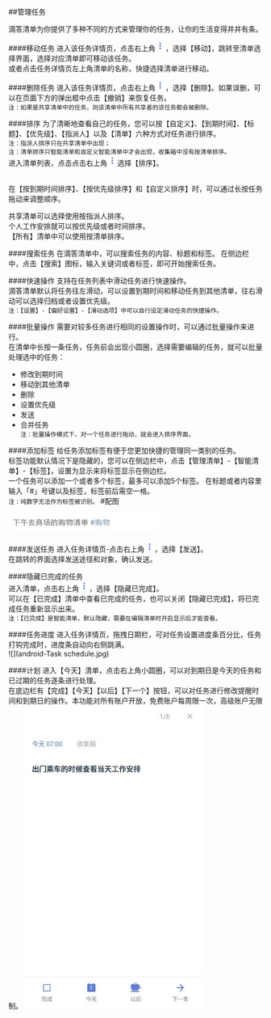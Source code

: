 ##管理任务

滴答清单为你提供了多种不同的方式来管理你的任务，让你的生活变得井井有条。

####移动任务
 进入该任务详情页，点击右上角<img src="../images/images_android/image001.png" title="更多" width="20" />，选择【移动】，跳转至清单选择界面，选择对应清单即可移动该任务。
<br >或者点击任务详情页左上角清单的名称，快捷选择清单进行移动。

####删除任务
进入该任务详情页，点击右上角<img src="../images/images_android/image001.png" title="更多" width="20" />，选择【删除】。如果误删，可以在页面下方的弹出框中点击【撤销】来恢复任务。
<br>`注：如果是共享清单中的任务，则该清单中所有共享者的该任务都会被删除。`

####排序
为了清晰地查看自己的任务，您可以按【自定义】、【到期时间】、【标题】、【优先级】、【指派人】以及【清单】六种方式对任务进行排序。
<br>`注：指派人排序只在共享清单中出现；`
<br>`注：清单排序只智能清单和自定义智能清单中才会出现，收集箱中没有按清单排序。`
<br>进入清单列表，点击点击右上角<img src="../images/images_android/image001.png" title="更多" width="20" />选择【排序】。

<br >在【按到期时间排序】、【按优先级排序】和【自定义排序】时，可以通过长按任务拖动来调整顺序。

共享清单可以选择使用按指派人排序。
<br >个人工作安排就可以按优先级或者时间排序。
<br >【所有】清单中可以使用按清单排序。

####搜索任务
在滴答清单中，可以搜索任务的内容、标题和标签。
在侧边栏中，点击【搜索】图标，输入关键词或者标签，即可开始搜索任务。

####快速操作
支持在任务列表中滑动任务进行快速操作。
<br >滴答清单默认将任务往左滑动，可以设置到期时间和移动任务到其他清单，往右滑动可以选择归档或者设置优先级。
<br>`注：【设置】-【偏好设置】-【滑动选项】中可以自行设定滑动任务的快捷操作。`

####批量操作
需要对较多任务进行相同的设置操作时，可以通过批量操作来进行。
<br>在清单中长按一条任务，任务前会出现小圆圈，选择需要编辑的任务，就可以批量处理选中的任务：
* 修改到期时间
* 移动到其他清单
* 删除
* 设置优先级
* 发送
* 合并任务
<br>`注：批量操作模式下，对一个任务进行拖动，就会进入排序界面。`

####添加标签
给任务添加标签有便于您更加快捷的管理同一类别的任务。
<br>标签功能默认情况下是隐藏的，您可以在侧边栏中，点击【管理清单】-【智能清单】-【标签】，设置为显示来将标签显示在侧边栏。
<br >一个任务可以添加一个或者多个标签，最多可以添加5个标签。
在标题或者内容里 输入「#」号键以及标签，标签前后需空一格。
<br>`注：纯数字无法作为标签被识别。`
#配图

<img src="../images/image4307.jpg" title="标签举例" width="300"  />

####发送任务
进入任务详情页-点击右上角<img src="../images/images_android/image001.png" title="更多" width="20" />，选择【发送】。
<br>在跳转的界面选择发送途径和对象，确认发送。

####隐藏已完成的任务
<br>进入清单，点击右上角<img src="../images/images_android/image001.png" title="更多" width="20" />，选择【隐藏已完成】。
<br> 可以在【已完成】清单中查看已完成的任务，也可以关闭【隐藏已完成】，将已完成任务重新显示出来。
<br >`注：【已完成】是智能清单，默认隐藏，需要在编辑清单时开启显示后才能查看。`

####任务进度
进入任务详情页，拖拽日期栏，可对任务设置进度条百分比，任务打钩完成时，进度条自动向右侧跳满。
<br>![](android-Task schedule.jpg)

####计划 
进入【今天】清单，点击右上角小圆圈，可以对到期日是今天的任务和已过期的任务逐条进行处理。 
<br >在底边栏有【完成】【今天】【以后】【下一个】按钮，可以对任务进行修改提醒时间和到期日的操作。本功能对所有账户开放，免费账户每周限一次，高级账户无限制。 
![](android-plan.jpg)